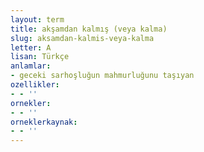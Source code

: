 ```yaml
---
layout: term
title: akşamdan kalmış (veya kalma)
slug: aksamdan-kalmis-veya-kalma
letter: A
lisan: Türkçe
anlamlar:
- geceki sarhoşluğun mahmurluğunu taşıyan
ozellikler:
- - ''
ornekler:
- - ''
orneklerkaynak:
- - ''
---
```


